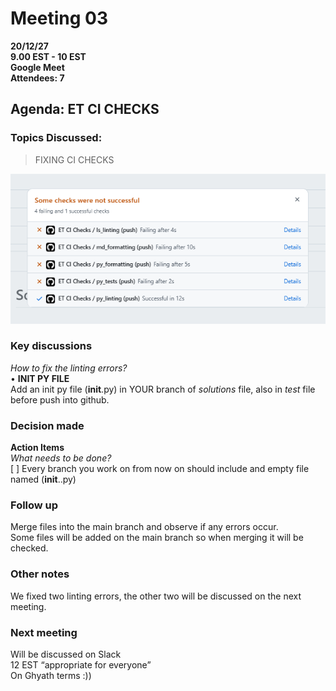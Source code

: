 # **Meeting 03**

**20/12/27  
9.00 EST - 10 EST  
Google Meet  
Attendees: 7**

## **Agenda:** ET CI CHECKS

### **Topics Discussed:**

>FIXING CI CHECKS

![Checks](./image/checks.PNG)

### Key discussions

_How to fix the linting errors?_  
• **INIT PY FILE**  
Add an init py file  (**init**.py) in YOUR branch of _solutions_ file, also in
_test_ file before push into github.

### Decision made  

**Action Items**  
  _What needs to be done?_  
[ ] Every branch you work on from now on should include and empty file named
(**init**..py)  

### Follow up

Merge files into the main branch and observe if any errors occur.  
Some files will be added on the main branch so when merging it will be checked.

### Other notes

We fixed two linting errors, the other two will be discussed on the next meeting.

### Next meeting

Will be discussed on Slack  
12 EST “appropriate for everyone”  
On Ghyath terms :))
